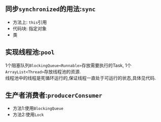 ## 同步`synchronized`的用法:`sync`

* 方法上: `this`引用
* 代码块: 指定对象
* 类


## 实现线程池:`pool`
1个阻塞队列`BlockingQueue<Runnable>`存放需要执行的Task, 1个`ArrayList<Thread>`存放线程池的资源. \
线程池中的线程是死循环运行的,保证线程一直处于可运行的状态,具体见代码.


## 生产者消费者:`producerConsumer`
* 方法1:使用`BlockingQueue`
* 方法2:使用`Lock`

